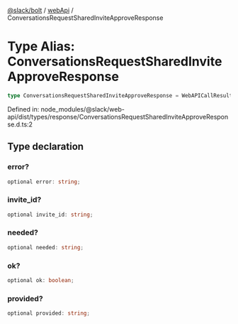 [@slack/bolt](../../../../index.md) / [webApi](../index.md) / ConversationsRequestSharedInviteApproveResponse

# Type Alias: ConversationsRequestSharedInviteApproveResponse

```ts
type ConversationsRequestSharedInviteApproveResponse = WebAPICallResult & object;
```

Defined in: node\_modules/@slack/web-api/dist/types/response/ConversationsRequestSharedInviteApproveResponse.d.ts:2

## Type declaration

### error?

```ts
optional error: string;
```

### invite\_id?

```ts
optional invite_id: string;
```

### needed?

```ts
optional needed: string;
```

### ok?

```ts
optional ok: boolean;
```

### provided?

```ts
optional provided: string;
```
